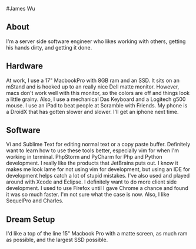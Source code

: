 #James Wu

## About

I'm a server side software engineer who likes working with others, getting his hands dirty, and getting it done.

## Hardware

At work, I use a 17" MacbookPro with 8GB ram and an SSD. It sits on an mStand and is hooked up to an really nice Dell matte monitor. 
However, macs don't work well with this monitor, so the colors are off and things look a little grainy.
Also, I use a mechanical Das Keyboard and a Logitech g500 mouse. 
I use an iPad to beat people at Scramble with Friends.
My phone is a DroidX that has gotten slower and slower. I'll get an iphone next time.

## Software

Vi and Sublime Text for editing normal text or a copy paste buffer. Definitely want to learn how to use these tools better, especially vim 
for when I'm working in terminal. 
PhpStorm and PyCharm for Php and Python development. I really like the products that JetBrains puts out.
I know it makes me look lame for not using vim for development, but using an IDE for development helps catch a lot of stupid mistakes. 
I've also used and played around with Xcode and Eclipse. I definitely want to do more client side development.
I used to use Firefox until I gave Chrome a chance and found it was so much faster. I'm not sure what the case is now.
Also, I like SequelPro and Charles.

## Dream Setup
I'd like a top of the line 15" Macbook Pro with a matte screen, as much ram as possible, and the largest SSD possible. 
